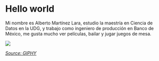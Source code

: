 # Hello world

Mi nombre es Alberto Martínez Lara, estudio la maestría en Ciencia de Datos en la UDG, y trabajo como ingeniero de producción en Banco de México, me gusta mucho ver películas, bailar y jugar juegos de mesa.

![](https://media.giphy.com/media/4a5U94rJlX40QMfox0/giphy.gif)

*[Source: GIPHY](https://media.giphy.com/media/4a5U94rJlX40QMfox0/giphy.gif)*
